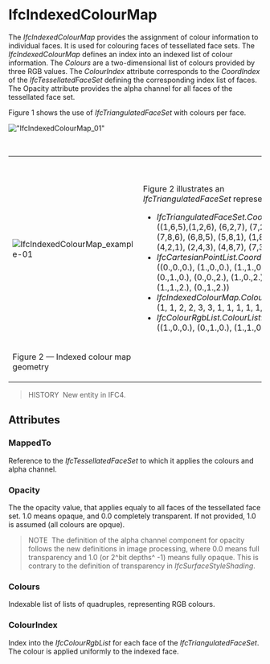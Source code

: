 # IfcIndexedColourMap

The _IfcIndexedColourMap_ provides the assignment of colour information to individual faces. It is used for colouring faces of tessellated face sets. The _IfcIndexedColourMap_ defines an index into an indexed list of colour information. The _Colours_ are a two-dimensional list of colours provided by three RGB values. The _ColourIndex_ attribute corresponds to the _CoordIndex_ of the _IfcTessellatedFaceSet_ defining the corresponding index list of faces. The Opacity attribute provides the alpha channel for all faces of the tessellated face set.

Figure 1 shows the use of _IfcTriangulatedFaceSet_ with colours per face.

!["IfcIndexedColourMap_01"](../../../../../../figures/ifcindexedcolourmap-fig1.png "Figure 1 &mdash; Indexed colour map")

&nbsp;

<table>
  <tr>
    <td><img src="../../../../../../figures/ifcindexedcolourmap_example-01.png" alt="IfcIndexedColourMap_example-01"></td>
    <td>
      <p>&nbsp;</p>
      Figure 2 illustrates an <i>IfcTriangulatedFaceSet</i> represented by
      <ul>
        <li class="small"><em>IfcTriangulatedFaceSet.CoordIndex</em>: ((1,6,5),(1,2,6), (6,2,7), (7,2,3), (7,8,6), (6,8,5), (5,8,1), (1,8,4), (4,2,1), (2,4,3), (4,8,7), (7,3,4))</li>
        <li class="small"><em>IfcCartesianPointList.CoordList</em>: ((0.,0.,0.), (1.,0.,0.), (1.,1.,0.), (0.,1.,0.), (0.,0.,2.), (1.,0.,2.), (1.,1.,2.), (0.,1.,2.))</li>
        <li class="small"><em>IfcIndexedColourMap.ColourIndex</em>: (1, 1, 2, 2, 3, 3, 1, 1, 1, 1, 1, 1, )</li>
        <li class="small"><em>IfcColourRgbList.ColourList</em>: ((1.,0.,0.), (0.,1.,0.), (1.,1.,0.))</li>
      </ul>
    </td>
  </tr>
  <tr>
    <td><p class="figure">Figure 2 &mdash; Indexed colour map geometry </p></td>
    <td>&nbsp;</td>
  </tr>
</table>

> HISTORY&nbsp; New entity in IFC4.

## Attributes

### MappedTo
Reference to the _IfcTessellatedFaceSet_ to which it applies the colours and alpha channel.

### Opacity
The the opacity value, that applies equaly to all faces of the tessellated face set. 1.0 means opaque, and 0.0 completely transparent. If not provided, 1.0 is assumed (all colours are opque).

> NOTE&nbsp; The definition of the alpha channel component for opacity follows the new definitions in image processing, where 0.0 means full transparency and 1.0 (or 2^bit depths^ -1) means fully opaque. This is contrary to the definition of transparency in _IfcSurfaceStyleShading_.

### Colours
Indexable list of lists of quadruples, representing RGB colours.

### ColourIndex
Index into the _IfcColourRgbList_ for each face of the _IfcTriangulatedFaceSet_. The colour is applied uniformly to the indexed face.
